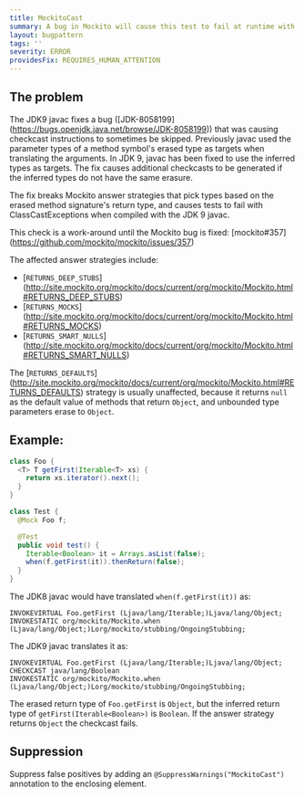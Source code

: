 ```yaml
---
title: MockitoCast
summary: A bug in Mockito will cause this test to fail at runtime with a ClassCastException
layout: bugpattern
tags: ''
severity: ERROR
providesFix: REQUIRES_HUMAN_ATTENTION
---
```


<!--
*** AUTO-GENERATED, DO NOT MODIFY ***
To make changes, edit the @BugPattern annotation or the explanation in docs/bugpattern.
-->

## The problem
The JDK9 javac fixes a bug ([JDK-8058199]
(https://bugs.openjdk.java.net/browse/JDK-8058199)) that was causing checkcast
instructions to sometimes be skipped. Previously javac used the parameter types
of a method symbol's erased type as targets when translating the arguments. In
JDK 9, javac has been fixed to use the inferred types as targets. The fix causes
additional checkcasts to be generated if the inferred types do not have the same
erasure.

The fix breaks Mockito answer strategies that pick types based on the erased
method signature's return type, and causes tests to fail with
ClassCastExceptions when compiled with the JDK 9 javac.

This check is a work-around until the Mockito bug is fixed: [mockito#357]
(https://github.com/mockito/mockito/issues/357)

The affected answer strategies include:

*   [`RETURNS_DEEP_STUBS`]
    (http://site.mockito.org/mockito/docs/current/org/mockito/Mockito.html#RETURNS_DEEP_STUBS)
*   [`RETURNS_MOCKS`]
    (http://site.mockito.org/mockito/docs/current/org/mockito/Mockito.html#RETURNS_MOCKS)
*   [`RETURNS_SMART_NULLS`]
    (http://site.mockito.org/mockito/docs/current/org/mockito/Mockito.html#RETURNS_SMART_NULLS)

The [`RETURNS_DEFAULTS`]
(http://site.mockito.org/mockito/docs/current/org/mockito/Mockito.html#RETURNS_DEFAULTS)
strategy is usually unaffected, because it returns `null` as the default value
of methods that return `Object`, and unbounded type parameters erase to
`Object`.

## Example:

```java
class Foo {
  <T> T getFirst(Iterable<T> xs) {
    return xs.iterator().next();
  }
}
```

```java
class Test {
  @Mock Foo f;

  @Test
  public void test() {
    Iterable<Boolean> it = Arrays.asList(false);
    when(f.getFirst(it)).thenReturn(false);
  }
}
```

The JDK8 javac would have translated `when(f.getFirst(it))` as:

```
INVOKEVIRTUAL Foo.getFirst (Ljava/lang/Iterable;)Ljava/lang/Object;
INVOKESTATIC org/mockito/Mockito.when (Ljava/lang/Object;)Lorg/mockito/stubbing/OngoingStubbing;
```

The JDK9 javac translates it as:

```
INVOKEVIRTUAL Foo.getFirst (Ljava/lang/Iterable;)Ljava/lang/Object;
CHECKCAST java/lang/Boolean
INVOKESTATIC org/mockito/Mockito.when (Ljava/lang/Object;)Lorg/mockito/stubbing/OngoingStubbing;
```

The erased return type of `Foo.getFirst` is `Object`, but the inferred return
type of `getFirst(Iterable<Boolean>)` is `Boolean`. If the answer strategy
returns `Object` the checkcast fails.

## Suppression
Suppress false positives by adding an `@SuppressWarnings("MockitoCast")` annotation to the enclosing element.
